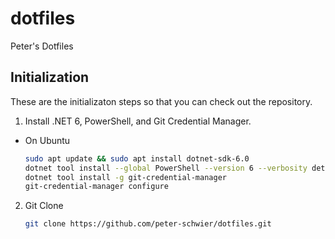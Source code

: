 # dotfiles
Peter's Dotfiles

## Initialization
These are the initializaton steps so that you can check out the repository.

1. Install .NET 6, PowerShell, and Git Credential Manager.
  - On Ubuntu
    ```bash
    sudo apt update && sudo apt install dotnet-sdk-6.0
    dotnet tool install --global PowerShell --version 6 --verbosity detailed
    dotnet tool install -g git-credential-manager
    git-credential-manager configure
    ```

2. Git Clone
   ```bash
   git clone https://github.com/peter-schwier/dotfiles.git
   ```



